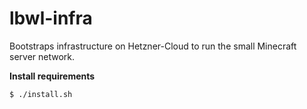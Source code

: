 lbwl-infra
==========

Bootstraps infrastructure on Hetzner-Cloud to run the small Minecraft 
server network.

**Install requirements**
```
$ ./install.sh
```
